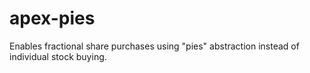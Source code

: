 # apex-pies
Enables fractional share purchases using "pies" abstraction instead of individual stock buying.
